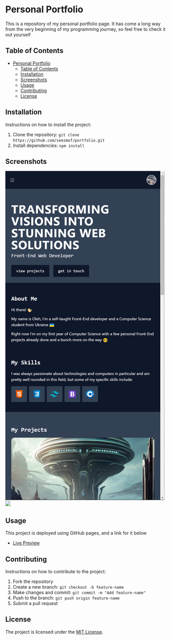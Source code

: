 # Personal Portfolio

This is a repository of my personal portfolio page. It has come a long way from the very beginning of my programming journey, so feel free to check it out yourself

## Table of Contents

- [Personal Portfolio](#personal-portfolio)
  - [Table of Contents](#table-of-contents)
  - [Installation](#installation)
  - [Screenshots](#screenshots)
  - [Usage](#usage)
  - [Contributing](#contributing)
  - [License](#license)

## Installation

Instructions on how to install the project:

1. Clone the repository: `git clone https://github.com/seesmof/portfolio.git`
2. Install dependencies: `npm install`

## Screenshots

![](./img/msedge_2oe9Cg0UsA.png)
![](./img/msedge_ZwZOhjHL4c.jpg)

## Usage

This project is deployed using GitHub pages, and a link for it below

- [Live Preview](https://github.com/seesmof/portfolio)

## Contributing

Instructions on how to contribute to the project:

1. Fork the repository
2. Create a new branch: `git checkout -b feature-name`
3. Make changes and commit: `git commit -m "Add feature-name"`
4. Push to the branch: `git push origin feature-name`
5. Submit a pull request

## License

The project is licensed under the [MIT License](https://opensource.org/licenses/MIT).
